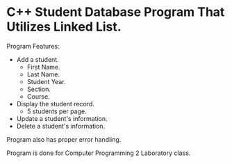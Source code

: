 C++ Student Database Program That Utilizes Linked List.
===============================================================
Program Features:
- Add a student.
    - First Name.
    - Last Name.
    - Student Year.
    - Section.
    - Course.
- Display the student record.
    - 5 students per page.
- Update a student's information.
- Delete a student's information.

Program also has proper error handling.

Program is done for Computer Programming 2 Laboratory class.





  
